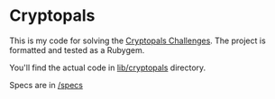 # Cryptopals

This is my code for solving the [Cryptopals Challenges](https://cryptopals.com/). The project is formatted and tested as a Rubygem.

You'll find the actual code in [lib/cryptopals](https://github.com/safiire/cryptopals/tree/master/lib/cryptopals) directory.

Specs are in [/specs](https://github.com/safiire/cryptopals/tree/master/spec)
